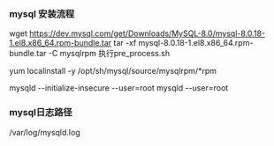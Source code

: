 ### mysql 安装流程
wget https://dev.mysql.com/get/Downloads/MySQL-8.0/mysql-8.0.18-1.el8.x86_64.rpm-bundle.tar
tar -xf mysql-8.0.18-1.el8.x86_64.rpm-bundle.tar -C mysqlrpm
执行pre_process.sh

yum localinstall -y /opt/sh/mysql/source/mysqlrpm/*rpm

mysqld --initialize-insecure --user=root
mysqld --user=root

### mysql日志路径
/var/log/mysqld.log